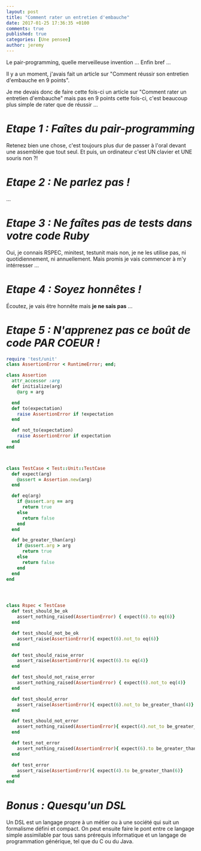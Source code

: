 ```yaml
---
layout: post
title: "Comment rater un entretien d'embauche"
date: 2017-01-25 17:36:35 +0100
comments: true
published: true
categories: [Une pensee]
author: jeremy
---
```


Le pair-programming, quelle merveilleuse invention ... Enfin bref ...

Il y a un moment, j'avais fait un article sur "Comment réussir son entretien d'embauche en 9 points".

Je me devais donc de faire cette fois-ci un article sur "Comment rater un entretien d'embauche" mais pas en 9 points cette fois-ci, c'est beaucoup plus simple de rater que de réussir ...

# *Etape 1 : Faîtes du pair-programming*
Retenez bien une chose, c'est toujours plus dur de passer à l'oral devant une assemblée que tout seul. Et puis, un ordinateur c'est UN clavier et UNE souris non ?!
<!--break-->
# *Etape 2 : Ne parlez pas !*
...

# *Etape 3 : Ne faîtes pas de tests dans votre code Ruby*
Oui, je connais RSPEC, minitest, testunit mais non, je ne les utilise pas, ni quotidiennement, ni annuellement. Mais promis je vais commencer à m'y intérresser ...

# *Etape 4 : Soyez honnêtes !*
Écoutez, je vais être honnête mais **je ne sais pas** ...

# *Etape 5 : N'apprenez pas ce boût de code PAR COEUR !*

```ruby
require 'test/unit'
class AssertionError < RuntimeError; end;

class Assertion
  attr_accessor :arg
  def initialize(arg)
    @arg = arg

  end
  def to(expectation)
    raise AssertionError if !expectation
  end

  def not_to(expectation)
    raise AssertionError if expectation
  end
end



class TestCase < Test::Unit::TestCase
  def expect(arg)
    @assert = Assertion.new(arg)
  end

  def eq(arg)
    if @assert.arg == arg
      return true
    else
      return false
    end
  end

  def be_greater_than(arg)
    if @assert.arg > arg
      return true
    else
      return false
    end
  end
end




class Rspec < TestCase
  def test_should_be_ok
    assert_nothing_raised(AssertionError) { expect(6).to eq(6)}
  end

  def test_should_not_be_ok
    assert_raise(AssertionError){ expect(6).not_to eq(6)}
  end

  def test_should_raise_error
    assert_raise(AssertionError){ expect(6).to eq(4)}
  end

  def test_should_not_raise_error
    assert_nothing_raised(AssertionError) { expect(6).not_to eq(4)}
  end

  def test_should_error
    assert_raise(AssertionError){ expect(6).not_to be_greater_than(4)}
  end

  def test_should_not_error
    assert_nothing_raised(AssertionError){ expect(4).not_to be_greater_than(6)}
  end

  def test_not_error
    assert_nothing_raised(AssertionError){ expect(6).to be_greater_than(4)}
  end

  def test_error
    assert_raise(AssertionError){ expect(4).to be_greater_than(6)}
  end
end

```
# *Bonus : Quesqu'un DSL*
 Un DSL est un langage propre à un métier ou à une société qui suit un formalisme défini et compact. On peut ensuite faire le pont entre ce langage simple assimilable par tous sans prérequis informatique et un langage de programmation générique, tel que du C ou du Java.
